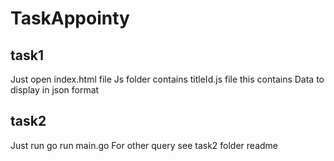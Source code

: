 # TaskAppointy
## task1
 Just open index.html file 
 Js folder contains titleId.js file this contains 
 Data to display in json format
 
## task2
 Just run go run main.go
 For other query see task2 folder readme
